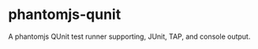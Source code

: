 phantomjs-qunit
===============

A phantomjs QUnit test runner supporting, JUnit, TAP, and console output.